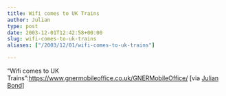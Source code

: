 ```yaml
---
title: Wifi comes to UK Trains
author: Julian
type: post
date: 2003-12-01T12:42:58+00:00
slug: wifi-comes-to-uk-trains 
aliases: ["/2003/12/01/wifi-comes-to-uk-trains"]

---
```

&#8220;Wifi comes to UK Trains&#8221;:https://www.gnermobileoffice.co.uk/GNERMobileOffice/ [via [Julian Bond][1]]

 [1]: https://wifi.ecademy.com/module.php?mod=blog&op=view&uid=1